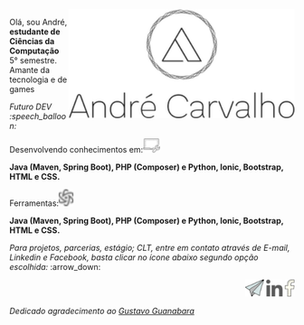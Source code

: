<img src="https://github.com/carvalhoandre/carvalhoandre/blob/main/img/logo.png" min-width="400px" max-width="400px" width="400px" align="right" alt="Computador iuriCode">

<p align="left">Olá, sou André, <strong>estudante de Ciências da Computação</strong> 5° semestre. Amante da tecnologia e de games</p>
<p align="left"><em>Futuro DEV :speech_balloon:</em></p>

<p align="left">Desenvolvendo conhecimentos em:<img src="https://github.com/carvalhoandre/carvalhoandre/blob/main/img/computer_support_240px.png" alt="config"></p>
<p><strong>Java (Maven, Spring Boot), PHP (Composer) e Python, Ionic, Bootstrap, HTML e CSS.</strong></p>

<p align="left">Ferramentas:<img src="https://github.com/carvalhoandre/carvalhoandre/blob/main/img/physics_64px.png" alt="Ferramenta"></p>
<p><strong>Java (Maven, Spring Boot), PHP (Composer) e Python, Ionic, Bootstrap, HTML e CSS.</strong></p>

<p align="left"><em>Para projetos, parcerias, estágio; CLT, entre em contato através de E-mail, Linkedin e Facebook, basta clicar no ícone abaixo segundo opção escolhida: </em>:arrow_down:</p>

<p align="right"> 
    <a href="mailto:andre_carvalho0@live.com?Subject=Olá André" target="_blank" rel="external"><img src="https://github.com/carvalhoandre/carvalhoandre/blob/main/img/email_open_24px.png"></a>
    <a href="https://www.linkedin.com/in/andr%C3%A9-leite-carvalho-b77721146/" target="_blank" rel="external"><img src="https://github.com/carvalhoandre/carvalhoandre/blob/main/img/linkedin_32px.png"></a>
    <a href="https://www.facebook.com/AndreCarvalho0" target="_blank" rel="external"><img src="https://github.com/carvalhoandre/carvalhoandre/blob/main/img/facebook_26px.png"></a>
</p>

<p><em>Dedicado agradecimento ao <a href="https://www.cursoemvideo.com/" target="_blank" rel="external">Gustavo Guanabara</a></em></p>
